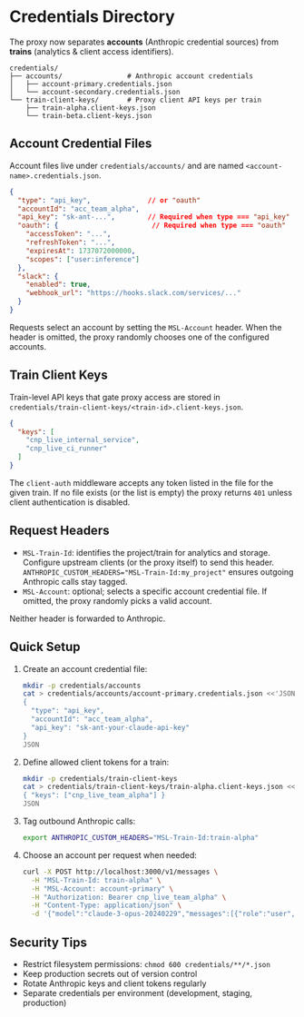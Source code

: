 # Credentials Directory

The proxy now separates **accounts** (Anthropic credential sources) from **trains** (analytics & client access identifiers).

```
credentials/
├── accounts/                # Anthropic account credentials
│   ├── account-primary.credentials.json
│   └── account-secondary.credentials.json
└── train-client-keys/       # Proxy client API keys per train
    ├── train-alpha.client-keys.json
    └── train-beta.client-keys.json
```

## Account Credential Files

Account files live under `credentials/accounts/` and are named `<account-name>.credentials.json`.

```json
{
  "type": "api_key",              // or "oauth"
  "accountId": "acc_team_alpha",
  "api_key": "sk-ant-...",        // Required when type === "api_key"
  "oauth": {                       // Required when type === "oauth"
    "accessToken": "...",
    "refreshToken": "...",
    "expiresAt": 1737072000000,
    "scopes": ["user:inference"]
  },
  "slack": {
    "enabled": true,
    "webhook_url": "https://hooks.slack.com/services/..."
  }
}
```

Requests select an account by setting the `MSL-Account` header. When the header is omitted, the proxy randomly chooses one of the configured accounts.

## Train Client Keys

Train-level API keys that gate proxy access are stored in `credentials/train-client-keys/<train-id>.client-keys.json`.

```json
{
  "keys": [
    "cnp_live_internal_service",
    "cnp_live_ci_runner"
  ]
}
```

The `client-auth` middleware accepts any token listed in the file for the given train. If no file exists (or the list is empty) the proxy returns `401` unless client authentication is disabled.

## Request Headers

- `MSL-Train-Id`: identifies the project/train for analytics and storage. Configure upstream clients (or the proxy itself) to send this header. `ANTHROPIC_CUSTOM_HEADERS="MSL-Train-Id:my_project"` ensures outgoing Anthropic calls stay tagged.
- `MSL-Account`: optional; selects a specific account credential file. If omitted, the proxy randomly picks a valid account.

Neither header is forwarded to Anthropic.

## Quick Setup

1. Create an account credential file:
   ```bash
   mkdir -p credentials/accounts
   cat > credentials/accounts/account-primary.credentials.json <<'JSON'
   {
     "type": "api_key",
     "accountId": "acc_team_alpha",
     "api_key": "sk-ant-your-claude-api-key"
   }
   JSON
   ```

2. Define allowed client tokens for a train:
   ```bash
   mkdir -p credentials/train-client-keys
   cat > credentials/train-client-keys/train-alpha.client-keys.json <<'JSON'
   { "keys": ["cnp_live_team_alpha"] }
   JSON
   ```

3. Tag outbound Anthropic calls:
   ```bash
   export ANTHROPIC_CUSTOM_HEADERS="MSL-Train-Id:train-alpha"
   ```

4. Choose an account per request when needed:
   ```bash
   curl -X POST http://localhost:3000/v1/messages \
     -H "MSL-Train-Id: train-alpha" \
     -H "MSL-Account: account-primary" \
     -H "Authorization: Bearer cnp_live_team_alpha" \
     -H "Content-Type: application/json" \
     -d '{"model":"claude-3-opus-20240229","messages":[{"role":"user","content":"Hello"}]}'
   ```

## Security Tips

- Restrict filesystem permissions: `chmod 600 credentials/**/*.json`
- Keep production secrets out of version control
- Rotate Anthropic keys and client tokens regularly
- Separate credentials per environment (development, staging, production)
